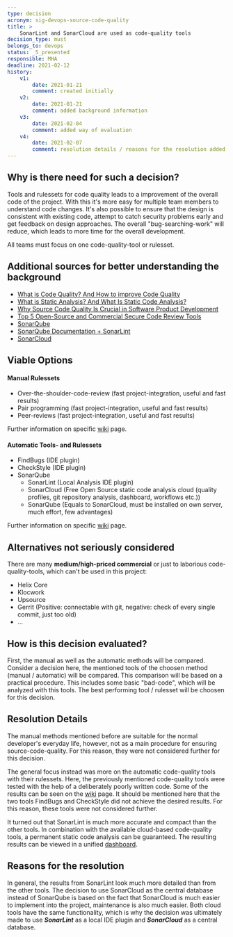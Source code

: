 ```yaml
---
type: decision
acronym: sig-devops-source-code-quality
title: >
    SonarLint and SonarCloud are used as code-quality tools
decision_type: must
belongs_to: devops
status: _5_presented
responsible: MHA
deadline: 2021-02-12
history:
    v1:
        date: 2021-01-21
        comment: created initially
    v2:
        date: 2021-01-21
        comment: added background information
    v3:
        date: 2021-02-04
        comment: added way of evaluation
    v4:
        date: 2021-02-07
        comment: resolution details / reasons for the resolution added
---
```


## Why is there need for such a decision?

Tools and rulessets for code quality leads to a improvement of the overall code of the project. With this it's more 
easy for multiple team members to understand code changes. It's also possible to ensure that the design is consistent 
with existing code, attempt to catch security problems early and get feedback on design approaches. The overall "bug-searching-work"
will reduce, which leads to more time for the overall development.

All teams must focus on one code-quality-tool or rulesset.

## Additional sources for better understanding the background

- [What is Code Quality? And How to improve Code Quality](https://www.perforce.com/blog/sca/what-code-quality-and-how-improve-code-quality)
- [What is Static Analysis? And What Is Static Code Analysis?](https://www.perforce.com/blog/sca/what-static-analysis)
- [Why Source Code Quality Is Crucial in Software Product Development](https://www.rabitse.com/blog/why-source-code-quality-is-crucial/)
- [Top 5 Open-Source and Commercial Secure Code Review Tools](https://resources.infosecinstitute.com/topic/top-5-open-source-and-commercial-secure-code-review-tools/)
- [SonarQube](https://www.sonarqube.org/)
- [SonarQube Documentation + SonarLint](https://docs.sonarqube.org/latest/)
- [SonarCloud](https://sonarcloud.io/)

## Viable Options
#### Manual Rulessets
- Over-the-shoulder-code-review (fast project-integration, useful and fast results)
- Pair programming (fast project-integration, useful and fast results)
- Peer-reviews (fast project-integration, useful and fast results)
  
Further information on specific [wiki](https://github.com/EVATool/evatool-backend/wiki/Tools-and-Rulessets-for-Source-Code-Quality) page.
  
#### Automatic Tools- and Rulessets
- FindBugs (IDE plugin)
- CheckStyle (IDE plugin)
- SonarQube
    - SonarLint (Local Analysis IDE plugin)
    - SonarCloud (Free Open Source static code analysis cloud (quality profiles, git repository analysis, dashboard, workflows
      etc.))
    - SonarQube (Equals to SonarCloud, must be installed on own server, much effort, few advantages)

Further information on specific [wiki](https://github.com/EVATool/evatool-backend/wiki/Tools-and-Rulessets-for-Source-Code-Quality) page.

## Alternatives not seriously considered

There are many **medium/high-priced commercial** or just to laborious code-quality-tools, which can't be used in this project:
- Helix Core
- Klocwork
- Upsource
- Gerrit (Positive: connectable with git, negative: check of every single commit, just too old)  
- ...

## How is this decision evaluated?

First, the manual as well as the automatic methods will be compared. Consider a decision here, the mentioned tools of the 
choosen method (manual / automatic) will be compared. This comparison will be based on a practical procedure. This includes 
some basic "bad-code", which will be analyzed with this tools. The best performing tool / rulesset will be choosen for this decision.
 
## Resolution Details

The manual methods mentioned before are suitable for the normal developer's everyday life, however, not as a main procedure
for ensuring source-code-quality. For this reason, they were not considered further for this decision.

The general focus instead was more on the automatic code-quality tools with their rulessets. Here, the previously 
mentioned code-quality tools were tested with the help of a deliberately poorly written code. Some of the results can be seen on 
the [wiki](https://github.com/EVATool/evatool-backend/wiki/Tools-and-Rulessets-for-Source-Code-Quality) page. It should be 
mentioned here that the two tools FindBugs and CheckStyle did not achieve the desired results. For 
this reason, these tools were not considered further.

It turned out that SonarLint is much more accurate and compact than the other tools. In combination with the available 
cloud-based code-quality tools, a permanent static code analysis can be guaranteed. The resulting results can be viewed 
in a unified [dashboard](https://sonarcloud.io).

## Reasons for the resolution

In general, the results from SonarLint look much more detailed than from the other tools. The decision to use SonarCloud 
as the central database instead of SonarQube is based on the fact that SonarCloud is much easier to implement into the 
project, maintenance is also much easier. Both cloud tools have the same functionality, which is why the decision was 
ultimately made to use ***SonarLint*** as a local IDE plugin and ***SonarCloud*** as a central database.



